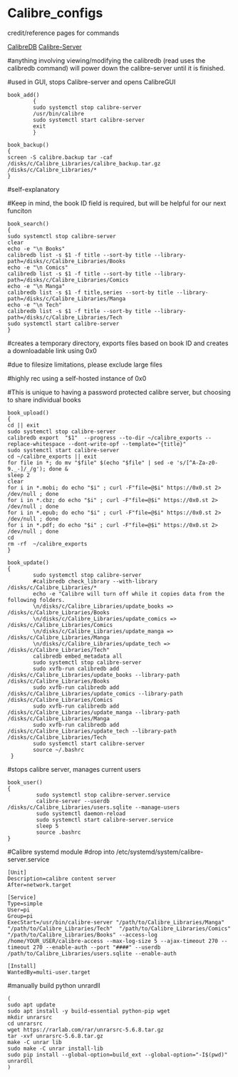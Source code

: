 # Calibre_configs
credit/reference pages for commands



<a href="https://manual.calibre-ebook.com/generated/en/calibredb.html" target="_blank">CalibreDB</a> 
<a href="https://manual.calibre-ebook.com/generated/en/calibre-server.html" target="_blank">Calibre-Server</a>

#anything involving viewing/modifying the calibredb (read uses the calibredb command) will power down the calibre-server until it is finished. 



#used in GUI, stops Calibre-server and opens  CalibreGUI
 
  
```
book_add()
        {
        sudo systemctl stop calibre-server
        /usr/bin/calibre
        sudo systemctl start calibre-server
        exit
        }
```

```
book_backup()
{
screen -S calibre.backup tar -caf /disks/c/Calibre_Libraries/calibre_backup.tar.gz /disks/c/Calibre_Libraries/*
}
```


#self-explanatory
  
#Keep in mind, the book ID field is required, but will be helpful for our next funciton

```
book_search()
{
sudo systemctl stop calibre-server
clear
echo -e "\n Books"
calibredb list -s $1 -f title --sort-by title --library-path=/disks/c/Calibre_Libraries/Books
echo -e "\n Comics"
calibredb list -s $1 -f title --sort-by title --library-path=/disks/c/Calibre_Libraries/Comics
echo -e "\n Manga"
calibredb list -s $1 -f title,series --sort-by title --library-path=/disks/c/Calibre_Libraries/Manga
echo -e "\n Tech"
calibredb list -s $1 -f title --sort-by title --library-path=/disks/c/Calibre_Libraries/Tech
sudo systemctl start calibre-server
}
```

#creates a temporary directory, exports files based on book ID and creates a downloadable link using 0x0
  
#due to filesize limitations, please exclude large files

#highly rec using a self-hosted instance of 0x0

#This is unique to having a password protected calibre server, but choosing to share individual books

```
book_upload()
{
cd || exit
sudo systemctl stop calibre-server
calibredb export  "$1"  --progress --to-dir ~/calibre_exports --replace-whitespace --dont-write-opf --template="{title}"
sudo systemctl start calibre-server
cd ~/calibre_exports || exit
for file in *; do mv "$file" $(echo "$file" | sed -e 's/[^A-Za-z0-9._-]/_/g'); done &
sleep 2
clear
for i in *.mobi; do echo "$i" ; curl -F"file=@$i" https://0x0.st 2> /dev/null ; done 
for i in *.cbz; do echo "$i" ; curl -F"file=@$i" https://0x0.st 2> /dev/null ; done
for i in *.epub; do echo "$i" ; curl -F"file=@$i" https://0x0.st 2> /dev/null ; done
for i in *.pdf; do echo "$i" ; curl -F"file=@$i" https://0x0.st 2> /dev/null ; done 
cd
rm -rf  ~/calibre_exports
}
```

```
book_update()
{
        sudo systemctl stop calibre-server
        #calibredb check_library --with-library /disks/c/Calibre_Libraries/*
        echo -e "Calibre will turn off while it copies data from the following folders.
        \n/disks/c/Calibre_Libraries/update_books => /disks/c/Calibre_Libraries/Books
        \n/disks/c/Calibre_Libraries/update_comics =>  /disks/c/Calibre_Libraries/Comics
        \n/disks/c/Calibre_Libraries/update_manga =>  /disks/c/Calibre_Libraries/Manga
        \n/disks/c/Calibre_Libraries/update_tech =>  /disks/c/Calibre_Libraries/Tech"
        calibredb embed_metadata all
        sudo systemctl stop calibre-server
        sudo xvfb-run calibredb add /disks/c/Calibre_Libraries/update_books --library-path /disks/c/Calibre_Libraries/Books
        sudo xvfb-run calibredb add /disks/c/Calibre_Libraries/update_comics --library-path /disks/c/Calibre_Libraries/Comics
        sudo xvfb-run calibredb add /disks/c/Calibre_Libraries/update_manga --library-path /disks/c/Calibre_Libraries/Manga
        sudo xvfb-run calibredb add /disks/c/Calibre_Libraries/update_tech --library-path /disks/c/Calibre_Libraries/Tech
        sudo systemctl start calibre-server
        source ~/.bashrc
 }
```

 
#stops calibre server, manages current users

```
book_user()
{
         sudo systemctl stop calibre-server.service
         calibre-server --userdb /disks/c/Calibre_Libraries/users.sqlite --manage-users
         sudo systemctl daemon-reload
         sudo systemctl start calibre-server.service
         sleep 5
         source .bashrc
}

```


#Calibre systemd module
#drop into 
/etc/systemd/system/calibre-server.service

```
[Unit]
Description=calibre content server
After=network.target

[Service]
Type=simple
User=pi
Group=pi
ExecStart=/usr/bin/calibre-server "/path/to/Calibre_Libraries/Manga" "/path/to/Calibre_Libraries/Tech"  "/path/to/Calibre_Libraries/Comics" "/path/to/Calibre_Libraries/Books" --access-log /home/YOUR_USER/calibre-access --max-log-size 5 --ajax-timeout 270 --timeout 270 --enable-auth --port "####" --userdb /path/to/Calibre_Libraries/users.sqlite --enable-auth

[Install]
WantedBy=multi-user.target
```

#manually build python unrardll
```
(
sudo apt update
sudo apt install -y build-essential python-pip wget
mkdir unrarsrc
cd unrarsrc
wget https://rarlab.com/rar/unrarsrc-5.6.8.tar.gz
tar -xvf unrarsrc-5.6.8.tar.gz
make -C unrar lib
sudo make -C unrar install-lib
sudo pip install --global-option=build_ext --global-option="-I$(pwd)" unrardll
)

```
